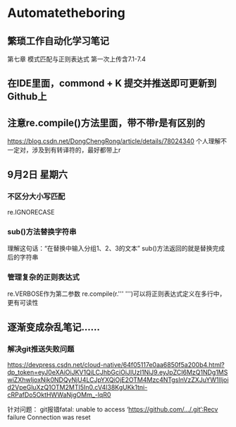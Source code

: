# Automatetheboring
## 繁琐工作自动化学习笔记
第七章 模式匹配与正则表达式
第一次上传含7.1-7.4

## 在IDE里面，commond + K 提交并推送即可更新到Github上

## 注意re.compile()方法里面，带不带r是有区别的
https://blog.csdn.net/DongChengRong/article/details/78024340
个人理解不一定对，涉及到有转译符的，最好都带上r

## 9月2日 星期六
### 不区分大小写匹配
re.IGNORECASE
### sub()方法替换字符串
理解这句话：“在替换中输入分组1、2、3的文本”
sub()方法返回的就是替换完成后的字符串
### 管理复杂的正则表达式
re.VERBOSE作为第二参数
re.compile(r.''' ''')可以将正则表达式定义在多行中，更有可读性

## 逐渐变成杂乱笔记......
### 解决git推送失败问题
https://devpress.csdn.net/cloud-native/64f05117e0aa6850f5a200b4.html?dp_token=eyJ0eXAiOiJKV1QiLCJhbGciOiJIUzI1NiJ9.eyJpZCI6MzQ1NDg1MSwiZXhwIjoxNjk0NDQyNjU4LCJpYXQiOjE2OTM4Mzc4NTgsInVzZXJuYW1lIjoid2VpeGluXzQ1OTM2MTI5In0.cV4l38KgUKk1tni-cRPafDo5OktHWWaNjgOMm_-lqR0

针对问题：
git报错fatal: unable to access ‘https://github.com/.../.git‘:Recv failure Connection was reset